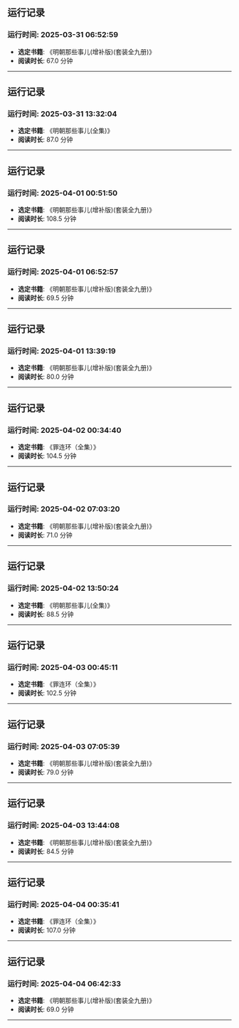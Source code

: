 ## 运行记录
### 运行时间: 2025-03-31 06:52:59
- **选定书籍**: 《明朝那些事儿(增补版)(套装全九册)》
- **阅读时长**: 67.0 分钟
------------------------------
## 运行记录
### 运行时间: 2025-03-31 13:32:04
- **选定书籍**: 《明朝那些事儿(全集)》
- **阅读时长**: 87.0 分钟
------------------------------
## 运行记录
### 运行时间: 2025-04-01 00:51:50
- **选定书籍**: 《明朝那些事儿(增补版)(套装全九册)》
- **阅读时长**: 108.5 分钟
------------------------------
## 运行记录
### 运行时间: 2025-04-01 06:52:57
- **选定书籍**: 《明朝那些事儿(增补版)(套装全九册)》
- **阅读时长**: 69.5 分钟
------------------------------
## 运行记录
### 运行时间: 2025-04-01 13:39:19
- **选定书籍**: 《明朝那些事儿(增补版)(套装全九册)》
- **阅读时长**: 80.0 分钟
------------------------------
## 运行记录
### 运行时间: 2025-04-02 00:34:40
- **选定书籍**: 《罪连环（全集）》
- **阅读时长**: 104.5 分钟
------------------------------
## 运行记录
### 运行时间: 2025-04-02 07:03:20
- **选定书籍**: 《明朝那些事儿(增补版)(套装全九册)》
- **阅读时长**: 71.0 分钟
------------------------------
## 运行记录
### 运行时间: 2025-04-02 13:50:24
- **选定书籍**: 《明朝那些事儿(全集)》
- **阅读时长**: 88.5 分钟
------------------------------
## 运行记录
### 运行时间: 2025-04-03 00:45:11
- **选定书籍**: 《罪连环（全集）》
- **阅读时长**: 102.5 分钟
------------------------------
## 运行记录
### 运行时间: 2025-04-03 07:05:39
- **选定书籍**: 《明朝那些事儿(增补版)(套装全九册)》
- **阅读时长**: 79.0 分钟
------------------------------
## 运行记录
### 运行时间: 2025-04-03 13:44:08
- **选定书籍**: 《明朝那些事儿(增补版)(套装全九册)》
- **阅读时长**: 84.5 分钟
------------------------------
## 运行记录
### 运行时间: 2025-04-04 00:35:41
- **选定书籍**: 《罪连环（全集）》
- **阅读时长**: 107.0 分钟
------------------------------
## 运行记录
### 运行时间: 2025-04-04 06:42:33
- **选定书籍**: 《明朝那些事儿(增补版)(套装全九册)》
- **阅读时长**: 69.0 分钟
------------------------------
